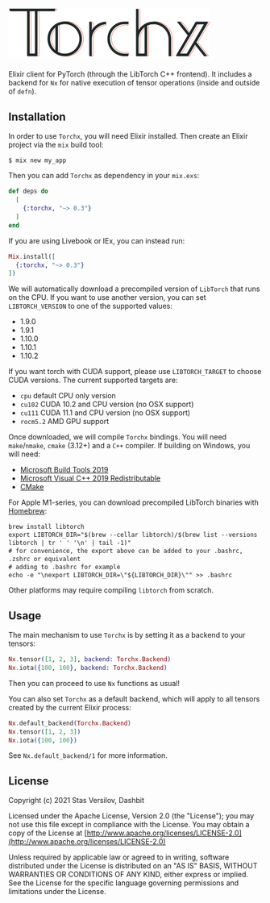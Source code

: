 <h1><img src="https://github.com/elixir-nx/nx/raw/main/torchx/torchx.png" alt="Torchx" width="400"></h1>

Elixir client for PyTorch (through the LibTorch C++ frontend).
It includes a backend for `Nx` for native execution of tensor
operations (inside and outside of `defn`).

## Installation

In order to use `Torchx`, you will need Elixir installed. Then create an Elixir project
via the `mix` build tool:

```
$ mix new my_app
```

Then you can add `Torchx` as dependency in your `mix.exs`:

```elixir
def deps do
  [
    {:torchx, "~> 0.3"}
  ]
end
```

If you are using Livebook or IEx, you can instead run:

```elixir
Mix.install([
  {:torchx, "~> 0.3"}
])
```

We will automatically download a precompiled version of `LibTorch` that
runs on the CPU. If you want to use another version, you can set `LIBTORCH_VERSION`
to one of the supported values:

- 1.9.0
- 1.9.1
- 1.10.0
- 1.10.1
- 1.10.2

If you want torch with CUDA support, please use `LIBTORCH_TARGET` to choose
CUDA versions. The current supported targets are:

- `cpu` default CPU only version
- `cu102` CUDA 10.2 and CPU version (no OSX support)
- `cu111` CUDA 11.1 and CPU version (no OSX support)
- `rocm5.2` AMD GPU support

Once downloaded, we will compile `Torchx` bindings. You will need `make`/`nmake`,
`cmake` (3.12+) and a `C++` compiler. If building on Windows, you will need:

- [Microsoft Build Tools 2019](https://visualstudio.microsoft.com/downloads/)
- [Microsoft Visual C++ 2019 Redistributable](https://visualstudio.microsoft.com/downloads/)
- [CMake](https://cmake.org/)

For Apple M1-series, you can download precompiled LibTorch binaries with
[Homebrew](https://brew.sh/):

```shell
brew install libtorch
export LIBTORCH_DIR="$(brew --cellar libtorch)/$(brew list --versions libtorch | tr ' ' '\n' | tail -1)"
# for convenience, the export above can be added to your .bashrc, .zshrc or equivalent
# adding to .bashrc for example
echo -e "\nexport LIBTORCH_DIR=\"${LIBTORCH_DIR}\"" >> .bashrc
```

Other platforms may require compiling `libtorch` from scratch.

## Usage

The main mechanism to use `Torchx` is by setting it as a backend to your tensors:

```elixir
Nx.tensor([1, 2, 3], backend: Torchx.Backend)
Nx.iota({100, 100}, backend: Torchx.Backend)
```

Then you can proceed to use `Nx` functions as usual!

You can also set `Torchx` as a default backend, which will apply to all tensors created
by the current Elixir process:

```elixir
Nx.default_backend(Torchx.Backend)
Nx.tensor([1, 2, 3])
Nx.iota({100, 100})
```

See `Nx.default_backend/1` for more information.

## License

Copyright (c) 2021 Stas Versilov, Dashbit

Licensed under the Apache License, Version 2.0 (the "License");
you may not use this file except in compliance with the License.
You may obtain a copy of the License at [http://www.apache.org/licenses/LICENSE-2.0](http://www.apache.org/licenses/LICENSE-2.0)

Unless required by applicable law or agreed to in writing, software
distributed under the License is distributed on an "AS IS" BASIS,
WITHOUT WARRANTIES OR CONDITIONS OF ANY KIND, either express or implied.
See the License for the specific language governing permissions and
limitations under the License.

